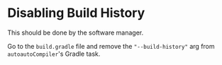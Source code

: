# Disabling Build History

This should be done by the software manager.

Go to the `build.gradle` file and remove the `"--build-history"` arg from `autoautoCompiler`'s Gradle task. 
